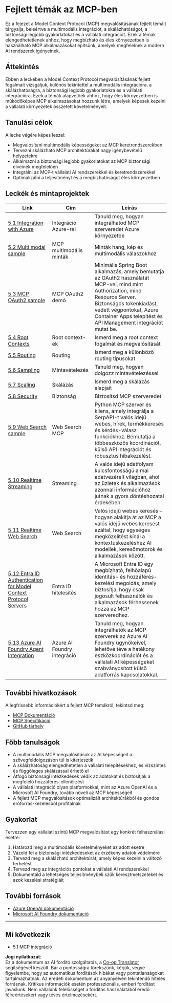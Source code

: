 <!--
CO_OP_TRANSLATOR_METADATA:
{
  "original_hash": "1949cb32394aeb1bdec8870f309005a3",
  "translation_date": "2025-07-17T10:23:00+00:00",
  "source_file": "05-AdvancedTopics/README.md",
  "language_code": "hu"
}
-->
# Fejlett témák az MCP-ben

Ez a fejezet a Model Context Protocol (MCP) megvalósításának fejlett témáit tárgyalja, beleértve a multimodális integrációt, a skálázhatóságot, a biztonsági legjobb gyakorlatokat és a vállalati integrációt. Ezek a témák elengedhetetlenek ahhoz, hogy megbízható és éles környezetben is használható MCP alkalmazásokat építsünk, amelyek megfelelnek a modern AI rendszerek igényeinek.

## Áttekintés

Ebben a leckében a Model Context Protocol megvalósításának fejlett fogalmait vizsgáljuk, különös tekintettel a multimodális integrációra, a skálázhatóságra, a biztonsági legjobb gyakorlatokra és a vállalati integrációra. Ezek a témák alapvetőek ahhoz, hogy éles környezetben is működőképes MCP alkalmazásokat hozzunk létre, amelyek képesek kezelni a vállalati környezetek összetett követelményeit.

## Tanulási célok

A lecke végére képes leszel:

- Megvalósítani multimodális képességeket az MCP keretrendszerekben
- Tervezni skálázható MCP architektúrákat nagy igénybevételű helyzetekre
- Alkalmazni a biztonsági legjobb gyakorlatokat az MCP biztonsági elveinek megfelelően
- Integrálni az MCP-t vállalati AI rendszerekkel és keretrendszerekkel
- Optimalizálni a teljesítményt és a megbízhatóságot éles környezetben

## Leckék és mintaprojektek

| Link | Cím | Leírás |
|------|-------|-------------|
| [5.1 Integration with Azure](./mcp-integration/README.md) | Integráció Azure-rel | Tanuld meg, hogyan integrálhatod MCP szerveredet Azure környezetbe |
| [5.2 Multi modal sample](./mcp-multi-modality/README.md) | MCP multimodális minták | Minták hang, kép és multimodális válaszokhoz |
| [5.3 MCP OAuth2 sample](../../../05-AdvancedTopics/mcp-oauth2-demo) | MCP OAuth2 demó | Minimális Spring Boot alkalmazás, amely bemutatja az OAuth2 használatát MCP-vel, mind mint Authorization, mind Resource Server. Biztonságos tokenkiadást, védett végpontokat, Azure Container Apps telepítést és API Management integrációt mutat be. |
| [5.4 Root Contexts](./mcp-root-contexts/README.md) | Root context-ek | Ismerd meg a root context fogalmát és megvalósítását |
| [5.5 Routing](./mcp-routing/README.md) | Routing | Ismerd meg a különböző routing típusokat |
| [5.6 Sampling](./mcp-sampling/README.md) | Mintavételezés | Tanuld meg, hogyan dolgozz mintavételezéssel |
| [5.7 Scaling](./mcp-scaling/README.md) | Skálázás | Ismerd meg a skálázás alapjait |
| [5.8 Security](./mcp-security/README.md) | Biztonság | Biztosítsd MCP szerveredet |
| [5.9 Web Search sample](./web-search-mcp/README.md) | Web Search MCP | Python MCP szerver és kliens, amely integrálja a SerpAPI-t valós idejű webes, hírek, termékkeresés és kérdés-válasz funkciókhoz. Bemutatja a többeszközös koordinációt, külső API integrációt és robusztus hibakezelést. |
| [5.10 Realtime Streaming](./mcp-realtimestreaming/README.md) | Streaming | A valós idejű adatfolyam kulcsfontosságú a mai adatvezérelt világban, ahol az üzletek és alkalmazások azonnali információhoz jutnak a gyors döntéshozatal érdekében. |
| [5.11 Realtime Web Search](./mcp-realtimesearch/README.md) | Web Search | Valós idejű webes keresés – hogyan alakítja át az MCP a valós idejű webes keresést azáltal, hogy egységes megközelítést kínál a kontextuskezeléshez AI modellek, keresőmotorok és alkalmazások között. |
| [5.12  Entra ID Authentication for Model Context Protocol Servers](./mcp-security-entra/README.md) | Entra ID hitelesítés | A Microsoft Entra ID egy megbízható, felhőalapú identitás- és hozzáférés-kezelési megoldás, amely biztosítja, hogy csak jogosult felhasználók és alkalmazások férhessenek hozzá az MCP szerveredhez. |
| [5.13 Azure AI Foundry Agent Integration](./mcp-foundry-agent-integration/README.md) | Azure AI Foundry integráció | Tanuld meg, hogyan integrálhatók az MCP szerverek az Azure AI Foundry ügynökeivel, lehetővé téve a hatékony eszközkoordinációt és a vállalati AI képességeket szabványosított külső adatforrás kapcsolatokkal. |

## További hivatkozások

A legfrissebb információkért a fejlett MCP témákról, tekintsd meg:
- [MCP Dokumentáció](https://modelcontextprotocol.io/)
- [MCP Specifikáció](https://spec.modelcontextprotocol.io/)
- [GitHub tárhely](https://github.com/modelcontextprotocol)

## Főbb tanulságok

- A multimodális MCP megvalósítások az AI képességeit a szövegfeldolgozáson túl is kiterjesztik
- A skálázhatóság elengedhetetlen a vállalati telepítésekhez, és vízszintes és függőleges skálázással érhető el
- Átfogó biztonsági intézkedések védik az adatokat és biztosítják a megfelelő hozzáférés-ellenőrzést
- A vállalati integráció olyan platformokkal, mint az Azure OpenAI és a Microsoft AI Foundry, tovább növeli az MCP képességeit
- A fejlett MCP megvalósítások optimalizált architektúrákból és gondos erőforrás-kezelésből profitálnak

## Gyakorlat

Tervezzen egy vállalati szintű MCP megvalósítást egy konkrét felhasználási esetre:

1. Határozd meg a multimodális követelményeket az adott esetre
2. Vázold fel a biztonsági intézkedéseket az érzékeny adatok védelmére
3. Tervezd meg a skálázható architektúrát, amely képes kezelni a változó terhelést
4. Tervezd meg az integrációs pontokat a vállalati AI rendszerekkel
5. Dokumentáld a lehetséges teljesítménybeli szűk keresztmetszeteket és azok kezelési stratégiáit

## További források

- [Azure OpenAI dokumentáció](https://learn.microsoft.com/en-us/azure/ai-services/openai/)
- [Microsoft AI Foundry dokumentáció](https://learn.microsoft.com/en-us/ai-services/)

---

## Mi következik

- [5.1 MCP integráció](./mcp-integration/README.md)

**Jogi nyilatkozat**:  
Ez a dokumentum az AI fordító szolgáltatás, a [Co-op Translator](https://github.com/Azure/co-op-translator) segítségével készült. Bár a pontosságra törekszünk, kérjük, vegye figyelembe, hogy az automatikus fordítások hibákat vagy pontatlanságokat tartalmazhatnak. Az eredeti dokumentum az anyanyelvén tekintendő hiteles forrásnak. Kritikus információk esetén professzionális, emberi fordítást javaslunk. Nem vállalunk felelősséget a fordítás használatából eredő félreértésekért vagy téves értelmezésekért.